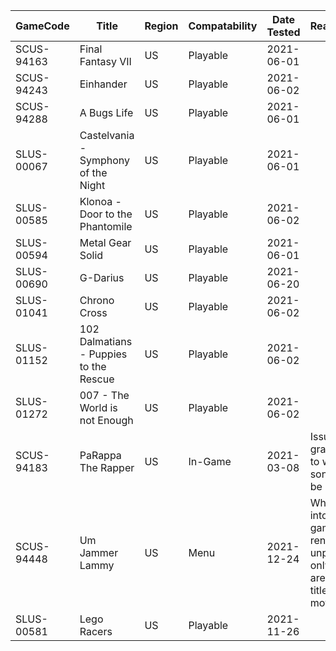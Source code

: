 | GameCode | Title | Region | Compatability | Date Tested | Reasons/Comments |
|----------|-------|--------|---------------|-------------|------------------|
|SCUS-94163| Final Fantasy VII | US | Playable | 2021-06-01 |
|SCUS-94243| Einhander | US | Playable | 2021-06-02 |
|SCUS-94288| A Bugs Life | US | Playable | 2021-06-01 |
|SLUS-00067| Castelvania - Symphony of the Night | US | Playable | 2021-06-01 |
|SLUS-00585| Klonoa - Door to the Phantomile | US | Playable | 2021-06-02 |
|SLUS-00594| Metal Gear Solid | US | Playable | 2021-06-01 |
|SLUS-00690| G-Darius | US | Playable | 2021-06-20 |
|SLUS-01041| Chrono Cross | US | Playable | 2021-06-02 |
|SLUS-01152| 102 Dalmatians - Puppies to the Rescue | US | Playable | 2021-06-02 |
|SLUS-01272| 007 - The World is not Enough | US | Playable | 2021-06-02 |
|SCUS-94183| PaRappa The Rapper | US | In-Game | 2021-03-08 | Issues with graphics. You have to wait for half of the song for the game to be playable. |
|SCUS-94448| Um Jammer Lammy | US | Menu | 2021-12-24 | When trying to go into a stage, the game freezes. This renders the game unplayable and the only playable parts are the menu and title screen and FMV movies.|
|SLUS-00581| Lego Racers | US | Playable | 2021-11-26 | |
